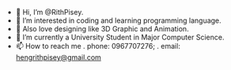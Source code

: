 - 👋 Hi, I’m @RithPisey.
- 👀 I’m interested in coding and learning programming language.
- 🎨 Also love designing like 3D Graphic and Animation.
- 🌱 I’m currently a University Student in Major Computer Science.
- 📫 How to reach me 
     . phone: 0967707276;
     . email: hengrithpisey@gmail.com
